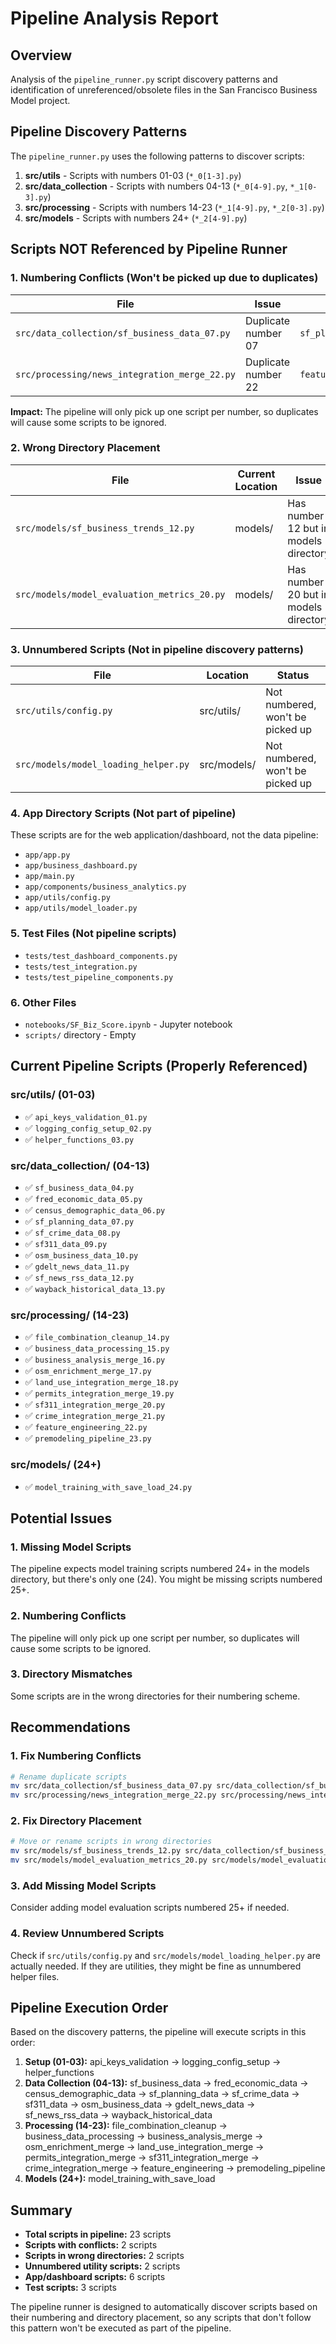 # Pipeline Analysis Report

## Overview
Analysis of the `pipeline_runner.py` script discovery patterns and identification of unreferenced/obsolete files in the San Francisco Business Model project.

## Pipeline Discovery Patterns

The `pipeline_runner.py` uses the following patterns to discover scripts:

1. **src/utils** - Scripts with numbers 01-03 (`*_0[1-3].py`)
2. **src/data_collection** - Scripts with numbers 04-13 (`*_0[4-9].py`, `*_1[0-3].py`)
3. **src/processing** - Scripts with numbers 14-23 (`*_1[4-9].py`, `*_2[0-3].py`)
4. **src/models** - Scripts with numbers 24+ (`*_2[4-9].py`)

## Scripts NOT Referenced by Pipeline Runner

### 1. Numbering Conflicts (Won't be picked up due to duplicates)

| File | Issue | Conflict With |
|------|-------|---------------|
| `src/data_collection/sf_business_data_07.py` | Duplicate number 07 | `sf_planning_data_07.py` |
| `src/processing/news_integration_merge_22.py` | Duplicate number 22 | `feature_engineering_22.py` |

**Impact:** The pipeline will only pick up one script per number, so duplicates will cause some scripts to be ignored.

### 2. Wrong Directory Placement

| File | Current Location | Issue | Recommended Action |
|------|------------------|-------|-------------------|
| `src/models/sf_business_trends_12.py` | models/ | Has number 12 but in models directory | Move to data_collection/ or rename to 25+ |
| `src/models/model_evaluation_metrics_20.py` | models/ | Has number 20 but in models directory | Rename to model_evaluation_metrics_25.py |

### 3. Unnumbered Scripts (Not in pipeline discovery patterns)

| File | Location | Status |
|------|----------|--------|
| `src/utils/config.py` | src/utils/ | Not numbered, won't be picked up |
| `src/models/model_loading_helper.py` | src/models/ | Not numbered, won't be picked up |

### 4. App Directory Scripts (Not part of pipeline)

These scripts are for the web application/dashboard, not the data pipeline:

- `app/app.py`
- `app/business_dashboard.py`
- `app/main.py`
- `app/components/business_analytics.py`
- `app/utils/config.py`
- `app/utils/model_loader.py`

### 5. Test Files (Not pipeline scripts)

- `tests/test_dashboard_components.py`
- `tests/test_integration.py`
- `tests/test_pipeline_components.py`

### 6. Other Files

- `notebooks/SF_Biz_Score.ipynb` - Jupyter notebook
- `scripts/` directory - Empty

## Current Pipeline Scripts (Properly Referenced)

### src/utils/ (01-03)
- ✅ `api_keys_validation_01.py`
- ✅ `logging_config_setup_02.py`
- ✅ `helper_functions_03.py`

### src/data_collection/ (04-13)
- ✅ `sf_business_data_04.py`
- ✅ `fred_economic_data_05.py`
- ✅ `census_demographic_data_06.py`
- ✅ `sf_planning_data_07.py`
- ✅ `sf_crime_data_08.py`
- ✅ `sf311_data_09.py`
- ✅ `osm_business_data_10.py`
- ✅ `gdelt_news_data_11.py`
- ✅ `sf_news_rss_data_12.py`
- ✅ `wayback_historical_data_13.py`

### src/processing/ (14-23)
- ✅ `file_combination_cleanup_14.py`
- ✅ `business_data_processing_15.py`
- ✅ `business_analysis_merge_16.py`
- ✅ `osm_enrichment_merge_17.py`
- ✅ `land_use_integration_merge_18.py`
- ✅ `permits_integration_merge_19.py`
- ✅ `sf311_integration_merge_20.py`
- ✅ `crime_integration_merge_21.py`
- ✅ `feature_engineering_22.py`
- ✅ `premodeling_pipeline_23.py`

### src/models/ (24+)
- ✅ `model_training_with_save_load_24.py`

## Potential Issues

### 1. Missing Model Scripts
The pipeline expects model training scripts numbered 24+ in the models directory, but there's only one (24). You might be missing scripts numbered 25+.

### 2. Numbering Conflicts
The pipeline will only pick up one script per number, so duplicates will cause some scripts to be ignored.

### 3. Directory Mismatches
Some scripts are in the wrong directories for their numbering scheme.

## Recommendations

### 1. Fix Numbering Conflicts
```bash
# Rename duplicate scripts
mv src/data_collection/sf_business_data_07.py src/data_collection/sf_business_data_07b.py
mv src/processing/news_integration_merge_22.py src/processing/news_integration_merge_22b.py
```

### 2. Fix Directory Placement
```bash
# Move or rename scripts in wrong directories
mv src/models/sf_business_trends_12.py src/data_collection/sf_business_trends_12.py
mv src/models/model_evaluation_metrics_20.py src/models/model_evaluation_metrics_25.py
```

### 3. Add Missing Model Scripts
Consider adding model evaluation scripts numbered 25+ if needed.

### 4. Review Unnumbered Scripts
Check if `src/utils/config.py` and `src/models/model_loading_helper.py` are actually needed. If they are utilities, they might be fine as unnumbered helper files.

## Pipeline Execution Order

Based on the discovery patterns, the pipeline will execute scripts in this order:

1. **Setup (01-03):** api_keys_validation → logging_config_setup → helper_functions
2. **Data Collection (04-13):** sf_business_data → fred_economic_data → census_demographic_data → sf_planning_data → sf_crime_data → sf311_data → osm_business_data → gdelt_news_data → sf_news_rss_data → wayback_historical_data
3. **Processing (14-23):** file_combination_cleanup → business_data_processing → business_analysis_merge → osm_enrichment_merge → land_use_integration_merge → permits_integration_merge → sf311_integration_merge → crime_integration_merge → feature_engineering → premodeling_pipeline
4. **Models (24+):** model_training_with_save_load

## Summary

- **Total scripts in pipeline:** 23 scripts
- **Scripts with conflicts:** 2 scripts
- **Scripts in wrong directories:** 2 scripts
- **Unnumbered utility scripts:** 2 scripts
- **App/dashboard scripts:** 6 scripts
- **Test scripts:** 3 scripts

The pipeline runner is designed to automatically discover scripts based on their numbering and directory placement, so any scripts that don't follow this pattern won't be executed as part of the pipeline. 